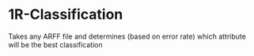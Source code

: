 # 1R-Classification
Takes any ARFF file and determines (based on error rate) which attribute will be the best classification
